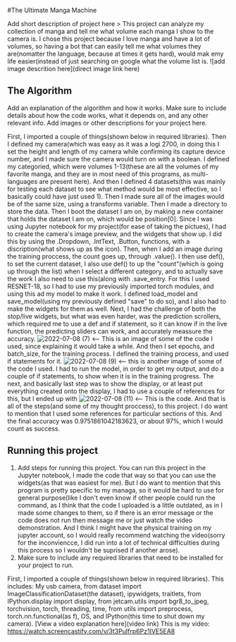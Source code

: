 #The Ultimate Manga Machine 

 Add short description of project here > 
This project can analyze my collection of manga and tell me what volume each manga I show to the camera is. I chose this project because I love manga and have a lot of volumes, so having a bot that can easily tell me what volumes they are(nomatter the language, because at times it gets hard), would mak emy life easier(instead of just searching on google what the volume list is. 
![add image descrition here](direct image link here)

## The Algorithm

Add an explanation of the algorithm and how it works. Make sure to include details about how the code works, what it depends on, and any other relevant info. Add images or other descriptions for your project here. 

First, I imported a couple of things(shown below in required libraries). Then I defined my camera(which was easy as it was a logi 2700, in doing this I set the height and length of my camera while confirming its capture device number, and I made sure the camera would turn on with a boolean. I defined my categoried, which were volumes 1-13(these are all the volumes of my favorite manga, and they are in most need of this programs, as multi-languages are present here). And then I defined 4 datasets(this was mainly for testing each dataset to see what method would be most effective, so I basically could have just used 1). Then I made sure all of the images would be of the same size, using a transforms variable. Then I made a directory to store the data. Then I boot the dataset I am on, by making a new container that holds the dataset I am on, which would be position[0]. Since I was using Jupyter notebook for my project(for ease of taking the pictues), I had to create the camera's image preview, and the widgets that show up. I did this by using the .Dropdown, .IntText, .Button, functions, with a discription(what shows up as the icon). Then, when I add an image during the training proccess, the count goes up, through .value(). I then use def(), to set the current dataset, I also use def() to up the "count"(which is going up through the list) when I select a different category, and to actually save the work I also need to use this(along with .save_entry. For this I used RESNET-18, so I had to use my previously imported torch modules, and using this ad my model to make it work. I defined load_model and save_model(using my previously defined "save" to do so), and I also had to make the widgets for them as well. Next, I had the challenge of both the stop/live widgets, but what was even harder, was the prediction scrollers, which required me to use a def and if statement, so it can know if in the live function, the predicting sliders can work, and accurately meassure the accuracy. ![2022-07-08 (7)](https://user-images.githubusercontent.com/108949653/178089723-889021df-42b2-4f64-b457-0e86194b0b9a.png)  <-- This is an image of some of the code I used, since explaining it would take a while. And then I set epochs, and batch_size, for the training process. I defined the training process, and used if statements for it. ![2022-07-08 (9)](https://user-images.githubusercontent.com/108949653/178089820-f44f595c-e78a-47b5-93ed-a223376e6817.png) <-- this is another image of some of the code I used. I had to run the model, in order to get my output, and do a couple of if statements, to show when it is in the training progress. The next, and basically last step was to show the display, or at least put everything created onto the display, I had to use a couple of references for this, but I ended up with 
![2022-07-08 (11)](https://user-images.githubusercontent.com/108949653/178090443-96446265-66b0-4e95-b876-9c49052eba0b.png) <-- This is the code. And that is all of the steps(and some of my thought proccess), to this project. I do want to mention that I used some references for particular sections of this. And the final accuracy was 0.9751861042183623, or about 97%, which I would count as success. 

 
## Running this project

1. Add steps for running this project.
You can run this project in the Jupyter notebook, I made the code that way so that you can use the widgets(as that was easiest for me). But I do want to mention that this program is pretty specific to my managa, so it would be hard to use for general purpose(like I don't even know if other people could run the command, as I think that the code I uploaded is a little outdated, as in I made some changes to them, so if there is an error message or the code does not run then message me or just watch the video demonstration. And I think I might have the physical training on my jupyter account, so I would really recommend watching the video(sorry for the inconviencce, I did run into a lot of technical difficulties during this process so I wouldn't be suprised if another arose). 
2. Make sure to include any required libraries that need to be installed for your project to run.

First, I imported a couple of things(shown below in required libraries). This includes: My usb camera, from dataset import ImageClassificationDataset(the dataset), ipywidgets, traitlets, from IPython.display import display, from jetcam.utils import bgr8_to_jpeg, torchvision, torch, threading, time, from utils import preprocess, torch.nn.functional(as f), OS, and IPython(this time to shut down my camera). 
[View a video explanation here](video link)
This is my video: 
https://watch.screencastify.com/v/3t3PuIfrp6Pz1IVE5EA8 
